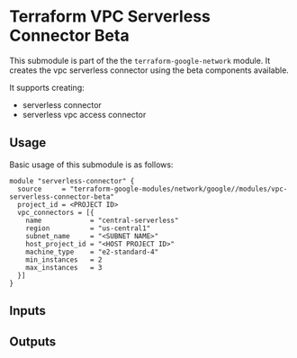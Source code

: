 # Terraform VPC Serverless Connector Beta

This submodule is part of the the `terraform-google-network` module. It creates the vpc serverless connector using the beta components available.

It supports creating:

- serverless connector
- serverless vpc access connector

## Usage

Basic usage of this submodule is as follows:

```hcl
module "serverless-connector" {
  source     = "terraform-google-modules/network/google//modules/vpc-serverless-connector-beta"
  project_id = <PROJECT ID>
  vpc_connectors = [{
    name            = "central-serverless"
    region          = "us-central1"
    subnet_name     = "<SUBNET NAME>"
    host_project_id = "<HOST PROJECT ID>"
    machine_type    = "e2-standard-4"
    min_instances   = 2
    max_instances   = 3
  }]
}
```

<!-- BEGINNING OF PRE-COMMIT-TERRAFORM DOCS HOOK -->
## Inputs


## Outputs

<!-- END OF PRE-COMMIT-TERRAFORM DOCS HOOK -->
